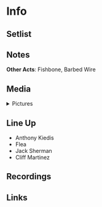 # Info


## Setlist

## Notes

**Other Acts**: Fishbone, Barbed Wire

## Media 

<details>
  <summary>Pictures</summary>
  <img alt="Clipping" title="Clipping" src="19840830a.jpg" height="200" />
</details>

## Line Up

* Anthony Kiedis
* Flea
* Jack Sherman
* Cliff Martinez

## Recordings

## Links